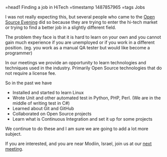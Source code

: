=head1 Finding a job in HiTech
=timestamp 1487857965
=tags Jobs



I was not really expecting this, but several people who came to the
<a href="/open-source-evening-in-modiin.html">Open Source Evening</a> did so
because they are trying to enter the hi-tech market or trying to find a better job
in a slightly different field.



The problem they face is that it is hard to learn on your own and you
cannot gain much experience if you are unemployed or if you work in a
different position.
(eg. you work as a manual QA tester but would like become a programmer)

In our meetings we provide an opportunity to learn technologies and
techniques used in the industry. Primarily Open Source technologies
that do not require a license fee.

So in the past we have

<ul>
<li>Installed and started to learn Linux</li>
<li>Wrote Unit and other automated test in Python, PHP, Perl. (We are in the middle of writing test in C#)</li>
<li>Learned about Git and GitHub</li>
<li>Collaborated on Open Source projects</li>
<li>Learn what is Continuous Integration and set it up for some projects</li>
</ul>

We continue to do these and I am sure we are going to add a lot more subject.

If you are interested, and you are near Modiin, Israel, join us at our
<a href="https://www.meetup.com/Modiin-Tech-Talks/">next meeting</a>.

